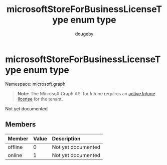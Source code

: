﻿---
title: "microsoftStoreForBusinessLicenseType enum type"
description: "Not yet documented"
author: "dougeby"
localization_priority: Normal
ms.prod: "intune"
doc_type: enumPageType
---

# microsoftStoreForBusinessLicenseType enum type

Namespace: microsoft.graph

> **Note:** The Microsoft Graph API for Intune requires an [active Intune license](https://go.microsoft.com/fwlink/?linkid=839381) for the tenant.

Not yet documented

## Members

| Member  | Value | Description        |
| :------ | :---- | :----------------- |
| offline | 0     | Not yet documented |
| online  | 1     | Not yet documented |
